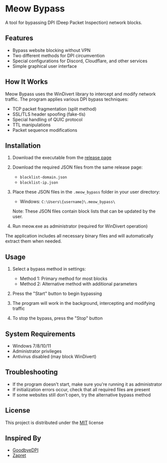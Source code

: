 # Meow Bypass

A tool for bypassing DPI (Deep Packet Inspection) network blocks.

## Features

- Bypass website blocking without VPN
- Two different methods for DPI circumvention
- Special configurations for Discord, Cloudflare, and other services
- Simple graphical user interface

## How It Works

Meow Bypass uses the WinDivert library to intercept and modify network traffic. The program applies various DPI bypass techniques:

- TCP packet fragmentation (split method)
- SSL/TLS header spoofing (fake-tls)
- Special handling of QUIC protocol
- TTL manipulations
- Packet sequence modifications

## Installation

1. Download the executable from the [release page](https://github.com/Whiskydumb/meow-bypass/releases/latest)

2. Download the required JSON files from the same release page:
   - `blocklist-domain.json`
   - `blocklist-ip.json`

3. Place these JSON files in the `.meow_bypass` folder in your user directory:
   - Windows: `C:\Users\{username}\.meow_bypass\`
   
   Note: These JSON files contain block lists that can be updated by the user.

4. Run meow.exe as administrator (required for WinDivert operation)

The application includes all necessary binary files and will automatically extract them when needed.

## Usage

1. Select a bypass method in settings:
   - Method 1: Primary method for most blocks
   - Method 2: Alternative method with additional parameters

2. Press the "Start" button to begin bypassing

3. The program will work in the background, intercepting and modifying traffic

4. To stop the bypass, press the "Stop" button

## System Requirements

- Windows 7/8/10/11
- Administrator privileges
- Antivirus disabled (may block WinDivert)

## Troubleshooting

- If the program doesn't start, make sure you're running it as administrator
- If initialization errors occur, check that all required files are present
- If some websites still don't open, try the alternative bypass method

## License

This project is distributed under the [MIT](https://github.com/Whiskydumb/meow-bypass/blob/main/LICENSE) license

## Inspired By

- [GoodbyeDPI](https://github.com/ValdikSS/GoodbyeDPI)
- [Zapret](https://github.com/bol-van/zapret)